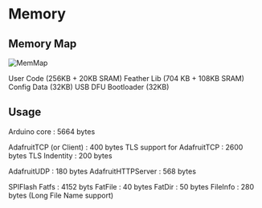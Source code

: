 # Memory

## Memory Map

![MemMap](https://cdn-learn.adafruit.com/assets/assets/000/035/751/medium800/adafruit_products_WICEDMemMap.png?1473874358)

User Code (256KB + 20KB SRAM)
Feather Lib (704 KB + 108KB SRAM)
Config Data (32KB)
USB DFU Bootloader (32KB)

## Usage

Arduino core : 5664 bytes

AdafruitTCP (or Client) : 400 bytes
TLS support for AdafruitTCP : 2600 bytes
TLS Indentity : 200 bytes

AdafruitUDP : 180 bytes
AdafruitHTTPServer : 568 bytes

SPIFlash Fatfs : 4152 byts
FatFile : 40 bytes
FatDir : 50 bytes
FileInfo : 280 bytes (Long File Name support)